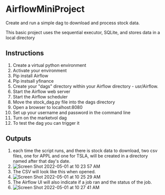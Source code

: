 # AirflowMiniProject
Create and run a simple dag to download and process stock data.

This basic project uses the sequential executor, SQLite, and stores data in a local directory


## Instructions

1. Create a virtual python environment
2. Activate your environment
3. Pip install Airflow
4. Pip instsall yfinance
5. Create your "dags" directory within your Airflow directory - usr/Airflow.
6. Start the Airflow web server
7. Start the Airflow scheduler
8. Move the stock_dag.py file into the dags directory
9. Open a browser to localhost:8080
10. Set up your username and password in the command line
11. Turn on the marketvol dag
12. To test the dag you can trigger it


## Outputs

1. each time the script runs, and there is stock data to download, two csv files, one for APPL and one for TSLA, will be created in a directory named after that day's date.
2. ![Screen Shot 2022-05-01 at 10 23 57 AM](https://user-images.githubusercontent.com/20688436/166157087-36f3a51d-a736-4840-af81-02bb856c5379.png)
3. The CSV will look like this when opened.
4. ![Screen Shot 2022-05-01 at 10 25 29 AM](https://user-images.githubusercontent.com/20688436/166157130-daf2f022-548c-448e-9634-cab1d1bdfca8.png)
5. The Airflow UI will also indicate if a job ran and the status of the job.
6. ![Screen Shot 2022-05-01 at 10 27 41 AM](https://user-images.githubusercontent.com/20688436/166157195-a087c021-2a78-4cac-b275-930148528dca.png)


